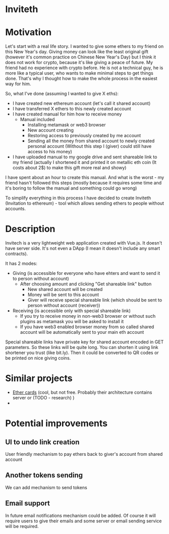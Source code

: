 # Inviteth


# Motivation

Let's start with a real life story. I wanted to give some ethers to my friend on this New Year's day. Giving money can look like the least original gift (however it's common practice on Chinese New Year's Day) but I think it does not work for crypto, because it's like giving a peace of future. My friend had no experience with crypto before. He is not a technical guy, he is more like a typical user, who wants to make minimal steps to get things done. That's why I thought how to make the whole process in the easiest way for him.

So, what I've done (assuming I wanted to give X eths):

*   I have created new ethereum account (let's call it shared account)
*   I have transferred X ethers to this newly created account
*   I have created manual for him how to receive money
    *   Manual included
        *   Installing metamask or web3 browser
        *   New account creating
        *   Restoring access to previously created by me account
        *   Sending all the money from shared account to newly created personal account (Without this step I (giver) could still have access to his money)
*   I have uploaded manual to my google drive and sent shareable link to my friend (actually I shortened it and printed it on metallic eth coin (It costs about 2$) to make this gift more real and showy)

I have spent about an hour to create this manual. And what is the worst - my friend hasn't followed this steps (mostly because it requires some time and it's boring to follow the manual and something could go wrong)

To simplify everything in this process I have decided to create Inviteth (Invitation to ethereum) - tool which allows sending ethers to people without accounts.


# Description

Invitech is a very lightweight web application created with Vue.js. It doesn't have server side. It's not even a DApp (I mean it doesn't include any smart contracts).

It has 2 modes:



*   Giving (is accessible for everyone who have ehters and want to send it to person without account)
    *   After choosing amount and clicking "Get shareable link" button
        *   New shared account will be created
        *   Money will be sent to this account
        *   Giver will receive special shareable link (which should be sent to person without account (receiver))
*   Receiving (is accessible only with special shareable link)
    *   If you try to receive money in non-web3 browser or without such plugins as metamask you will be asked to install it
    *   If you have web3 enabled browser money from so called shared account will be automatically sent to your main eth account

Special shareable links have private key for shared account encoded in GET parameters. So these links will be quite long. You can shorten it using link shortener you trust (like bit.ly). Then it could be converted to QR codes or be printed on nice giving coins.

# Similar projects



*   [Ether cards](https://ether.cards) (cool, but not free. Probably their architecture contains server or (TODO - research) )
*   


# Potential improvements

## UI to undo link creation

User friendly mechanism to pay ethers back to giver's account from shared account


## Another tokens sending

We can add mechanism to send tokens


## Email support

In future email notifications mechanism could be added. Of course it will require users to give their emails and some server or email sending service will be required.

